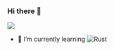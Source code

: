 ### Hi there 👋

![](https://media.giphy.com/media/ko7twHhomhk8E/giphy.gif)

- 🌱 I’m currently learning ![Rust](https://www.rust-lang.org "Rust Programming Language")

<!--
**reyadkhan/reyadkhan** is a ✨ _special_ ✨ repository because its `README.md` (this file) appears on your GitHub profile.

Here are some ideas to get you started:

- 🔭 I’m currently working on ...
- 🌱 I’m currently learning ...
- 👯 I’m looking to collaborate on ...
- 🤔 I’m looking for help with ...
- 💬 Ask me about ...
- 📫 How to reach me: ...
- 😄 Pronouns: ...
- ⚡ Fun fact: ...
-->
